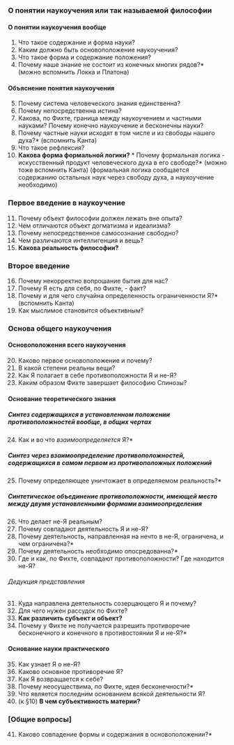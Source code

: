 ### О понятии наукоучения или так называемой философии
#### О понятии наукоучения вообще
1. Что такое содержание и форма науки?
2. Каким должно быть основоположение наукоучения?
3. Что такое форма и содержание положения?
4. Почему наше знание не состоит из конечных многих рядов?* (можно вспомнить Локка и Платона)
#### Объяснение понятия наукоучения
5. Почему система человеческого знания единственна?
6. Почему непосредственна истина?
7. Какова, по Фихте, граница между наукоучением и частными науками? Почему конечно наукоучение и бесконечны науки?
8. Почему частные науки исходят в том числе и из свободы нашего духа?* (вспомнить Канта)
9. Что такое рефлексия?
10. **Какова форма формальной логики?** * Почему формальная логика - искусственный продукт человеческого духа в его свободе?* (можно тоже вспомнить Канта) (формальная логика сообщается содержанию остальных наук через свободу духа, а наукоучение необходимо)
### Первое введение в наукоучение
11. Почему объект философии должен лежать вне опыта?
12. Чем отличаются объект догматизма и идеализма?
13. Почему непосредственное самосознание свободно?
14. Чем различаются интеллигенция и вещь?
15. **Какова реальность философии?**
### Второе введение
16. Почему некорректно вопрошание бытия для нас?
17. Почему Я есть для себя, по Фихте, - факт?
18. Почему и для чего случайна определенность ограниченности Я?* (вспомнить Канта)
19. Как мыслимое становится объективным?
### Основа общего наукоучения
#### Основоположения всего наукоучения
20. Каково первое основоположение и почему?
21. В какой степени реальны вещи?
22. Как Я полагает в себе противоположности Я и не-Я?
23. Каким образом Фихте завершает философию Спинозы?
#### Основание теоретического знания
##### Синтез содержащихся в установленном положении противоположностей вообще, в общих чертах
24. Как и во что *взаимоопределяется* Я?*
##### Синтез через взаимоопределение противоположностей, содержащихся в самом первом из противоположных положений
25. Почему определяющее уничтожает в определяемом реальность?*
##### Синтетическое объединение противоположности, имеющей место между двумя установленными формами взаимоопределения
26. Что делает не-Я реальным?
27. Почему совпадают деятельность Я и не-Я?
28. Почему деятельность, направленная на нечто в не-Я, ограничена, и чем ограничена?*
29. Почему деятельность необходимо опосредованна?*
30. Где и как, по Фихте, совпадают противоположности? Где находится не-Я?
###### Дедукция представления
31. Куда направлена деятельность созерцающего Я и почему?
32. Для чего нужен рассудок по Фихте?
33. **Как различить субъект и объект?**
34. Почему у Фихте не получается разрешить противоречие бесконечного и конечного в противостоянии Я и не-Я?*
#### Основание науки практического
35. Как узнает Я о не-Я?
36. Каково основное противоречие Я?
37. Как Я возвращается к себе?
38. Почему неосуществима, по Фихте, идея бесконечности?*
39. Что является последним основанием всякой деятельности Я?
40. (к §10) **В чем субъективность материи?**
### [Общие вопросы]
41. Каково совпадение формы и содержания в основоположении?*